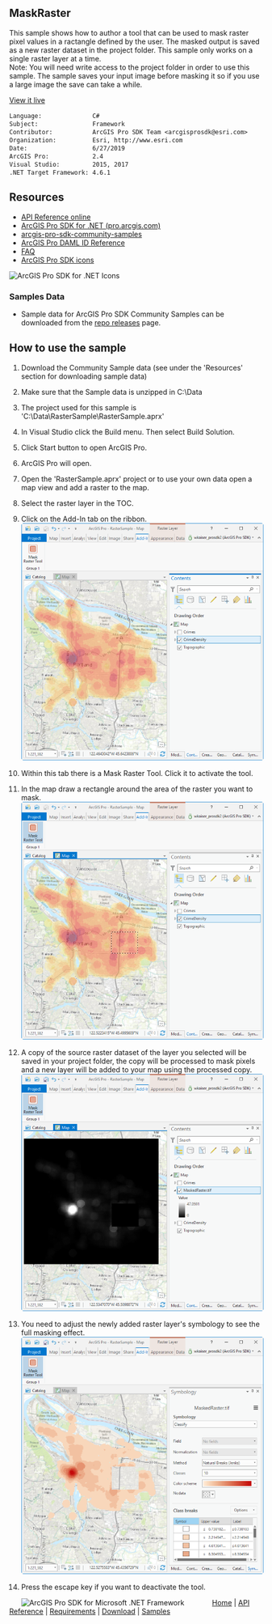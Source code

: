 ## MaskRaster

<!-- TODO: Write a brief abstract explaining this sample -->
This sample shows how to author a tool that can be used to mask raster pixel values in a ractangle  defined by the user. The masked output is saved as a new raster dataset in the project folder. This  sample only works on a single raster layer at a time.  
Note: You will need write access to the project folder in order to use this sample. The sample saves your input image before masking it so if you use a large image the save can take a while.  
  


<a href="http://pro.arcgis.com/en/pro-app/sdk/" target="_blank">View it live</a>

<!-- TODO: Fill this section below with metadata about this sample-->
```
Language:              C#
Subject:               Framework
Contributor:           ArcGIS Pro SDK Team <arcgisprosdk@esri.com>
Organization:          Esri, http://www.esri.com
Date:                  6/27/2019
ArcGIS Pro:            2.4
Visual Studio:         2015, 2017
.NET Target Framework: 4.6.1
```

## Resources

* [API Reference online](https://pro.arcgis.com/en/pro-app/sdk/api-reference)
* <a href="https://pro.arcgis.com/en/pro-app/sdk/" target="_blank">ArcGIS Pro SDK for .NET (pro.arcgis.com)</a>
* [arcgis-pro-sdk-community-samples](https://github.com/Esri/arcgis-pro-sdk-community-samples)
* [ArcGIS Pro DAML ID Reference](https://github.com/Esri/arcgis-pro-sdk/wiki/ArcGIS-Pro-DAML-ID-Reference)
* [FAQ](https://github.com/Esri/arcgis-pro-sdk/wiki/FAQ)
* [ArcGIS Pro SDK icons](https://github.com/Esri/arcgis-pro-sdk/releases/tag/2.4.0.19946)

![ArcGIS Pro SDK for .NET Icons](https://Esri.github.io/arcgis-pro-sdk/images/Home/Image-of-icons.png  "ArcGIS Pro SDK Icons")

### Samples Data

* Sample data for ArcGIS Pro SDK Community Samples can be downloaded from the [repo releases](https://github.com/Esri/arcgis-pro-sdk-community-samples/releases) page.  

## How to use the sample
<!-- TODO: Explain how this sample can be used. To use images in this section, create the image file in your sample project's screenshots folder. Use relative url to link to this image using this syntax: ![My sample Image](FacePage/SampleImage.png) -->
1. Download the Community Sample data (see under the 'Resources' section for downloading sample data)  
1. Make sure that the Sample data is unzipped in C:\Data   
1. The project used for this sample is 'C:\Data\RasterSample\RasterSample.aprx'  
1. In Visual Studio click the Build menu. Then select Build Solution.  
1. Click Start button to open ArcGIS Pro.  
1. ArcGIS Pro will open.   
1. Open the 'RasterSample.aprx' project or to use your own data open a map view and add a raster to the map.  
1. Select the raster layer in the TOC.  
1. Click on the Add-In tab on the ribbon.  
![UI](Screenshots/Screenshot1.png)  
  
1. Within this tab there is a Mask Raster Tool. Click it to activate the tool.  
1. In the map draw a rectangle around the area of the raster you want to mask.  
![UI](Screenshots/Screenshot2.png)  
  
1. A copy of the source raster dataset of the layer you selected will be saved in your project folder, the copy will be processed to mask pixels and a new layer will be added to your map using the processed copy.  
![UI](Screenshots/Screenshot3.png)  
  
1. You need to adjust the newly added raster layer's symbology to see the full masking effect.  
![UI](Screenshots/Screenshot4.png)  
  
1. Press the escape key if you want to deactivate the tool.  
  


<!-- End -->

&nbsp;&nbsp;&nbsp;&nbsp;&nbsp;&nbsp;<img src="https://esri.github.io/arcgis-pro-sdk/images/ArcGISPro.png"  alt="ArcGIS Pro SDK for Microsoft .NET Framework" height = "20" width = "20" align="top"  >
&nbsp;&nbsp;&nbsp;&nbsp;&nbsp;&nbsp;&nbsp;&nbsp;&nbsp;&nbsp;&nbsp;&nbsp;
[Home](https://github.com/Esri/arcgis-pro-sdk/wiki) | <a href="https://pro.arcgis.com/en/pro-app/sdk/api-reference" target="_blank">API Reference</a> | [Requirements](https://github.com/Esri/arcgis-pro-sdk/wiki#requirements) | [Download](https://github.com/Esri/arcgis-pro-sdk/wiki#installing-arcgis-pro-sdk-for-net) | <a href="https://github.com/esri/arcgis-pro-sdk-community-samples" target="_blank">Samples</a>
